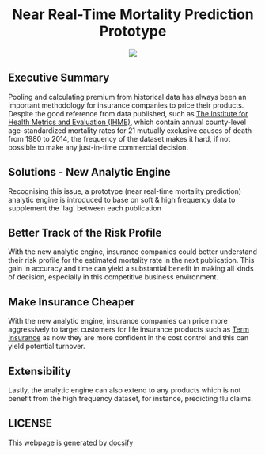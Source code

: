 <h1 align="center">Near Real-Time Mortality Prediction Prototype</h1>

<p align="center"><img src="https://img.shields.io/badge/Author-Steven%20Chau-blue.svg"></p>

## Executive Summary

Pooling and calculating premium from historical data has always been an important methodology for insurance companies to price their products.  Despite the good reference from data published, such as [The Institute for Health Metrics and Evaluation (IHME)](http://ghdx.healthdata.org/record/united-states-mortality-rates-county-1980-2014), which contain annual county-level age-standardized mortality rates for 21 mutually exclusive causes of death from 1980 to 2014, the frequency of the dataset makes it hard, if not possible to make any just-in-time commercial decision. 

## Solutions - New Analytic Engine

Recognising this issue, a prototype (near real-time mortality prediction) analytic engine is introduced to base on soft & high frequency data to supplement the 'lag' between each publication


## Better Track of the Risk Profile

With the new analytic engine, insurance companies could better understand their risk profile for the estimated mortality rate in the next publication. This gain in accuracy and time can yield a substantial benefit in making all kinds of decision, especially in this competitive business environment.


## Make Insurance Cheaper

With the new analytic engine, insurance companies can price more aggressively to target customers for life insurance products such as [Term Insurance](https://www.prudential.com/personal/life-insurance/find-life-insurance-policy/term-life-products) as now they are more confident in the cost control and this can yield potential turnover.

## Extensibility 

Lastly, the analytic engine can also extend to any products which is not benefit from the high frequency dataset, for instance, predicting flu claims.


## LICENSE

This webpage is generated by [docsify](https://docsify.js.org)
